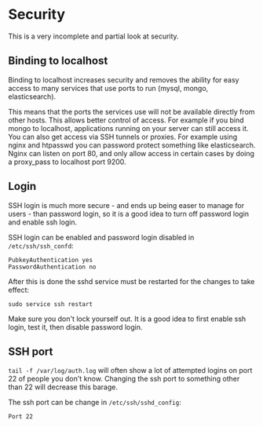 # Security

This is a very incomplete and partial look at security.

## Binding to localhost

Binding to localhost increases security and removes the ability for easy access
to many services that use ports to run (mysql, mongo, elasticsearch).

This means that the
ports the services use will not be available directly from other hosts. This allows
better control of access. For example if you bind mongo to localhost, applications
running on your server can still access it. You can also get access via SSH
tunnels or proxies. For example using nginx and htpasswd you can password protect
something like elasticsearch. Nginx can listen on port 80, and only allow access
in certain cases by doing a proxy_pass to localhost port 9200.

## Login

SSH login is much more secure - and ends up being easer to manage for users - than
password login, so it is a good idea to turn off password login and enable ssh
login.

SSH login can be enabled and password login disabled in `/etc/ssh/ssh_confd`:

```
PubkeyAuthentication yes
PasswordAuthentication no
```

After this is done the sshd service must be restarted for the changes to take effect:

```
sudo service ssh restart
```

Make sure you don't lock yourself out. It is a good idea to first enable ssh login,
test it, then disable password login.

## SSH port

`tail -f /var/log/auth.log` will often show a lot of attempted logins on port 22
of people you don't know. Changing the ssh port to something other than 22 will
decrease this barage.

The ssh port can be change in `/etc/ssh/sshd_config`:

```
Port 22
```
